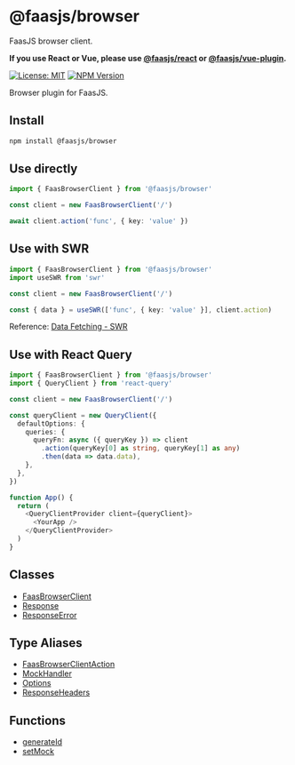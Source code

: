 # @faasjs/browser

FaasJS browser client.

**If you use React or Vue, please use [@faasjs/react](https://faasjs.com/doc/react) or [@faasjs/vue-plugin](https://faasjs.com/doc/vue-plugin).**

[![License: MIT](https://img.shields.io/npm/l/@faasjs/browser.svg)](https://github.com/faasjs/faasjs/blob/main/packages/faasjs/browser/LICENSE)
[![NPM Version](https://img.shields.io/npm/v/@faasjs/browser.svg)](https://www.npmjs.com/package/@faasjs/browser)

Browser plugin for FaasJS.

## Install

```sh
npm install @faasjs/browser
```

## Use directly

```ts
import { FaasBrowserClient } from '@faasjs/browser'

const client = new FaasBrowserClient('/')

await client.action('func', { key: 'value' })
```

## Use with SWR

```ts
import { FaasBrowserClient } from '@faasjs/browser'
import useSWR from 'swr'

const client = new FaasBrowserClient('/')

const { data } = useSWR(['func', { key: 'value' }], client.action)
```

Reference: [Data Fetching - SWR](https://swr.vercel.app/docs/data-fetching)

## Use with React Query

```ts
import { FaasBrowserClient } from '@faasjs/browser'
import { QueryClient } from 'react-query'

const client = new FaasBrowserClient('/')

const queryClient = new QueryClient({
  defaultOptions: {
    queries: {
      queryFn: async ({ queryKey }) => client
        .action(queryKey[0] as string, queryKey[1] as any)
        .then(data => data.data),
    },
  },
})

function App() {
  return (
    <QueryClientProvider client={queryClient}>
      <YourApp />
    </QueryClientProvider>
  )
}
```

## Classes

- [FaasBrowserClient](classes/FaasBrowserClient.md)
- [Response](classes/Response.md)
- [ResponseError](classes/ResponseError.md)

## Type Aliases

- [FaasBrowserClientAction](type-aliases/FaasBrowserClientAction.md)
- [MockHandler](type-aliases/MockHandler.md)
- [Options](type-aliases/Options.md)
- [ResponseHeaders](type-aliases/ResponseHeaders.md)

## Functions

- [generateId](functions/generateId.md)
- [setMock](functions/setMock.md)
